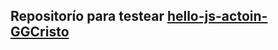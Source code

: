 Repositorío para testear [hello-js-actoin-GGCristo](https://github.com/ULL-ESIT-PL-2021/hello-js-action-GGCristo)
---------